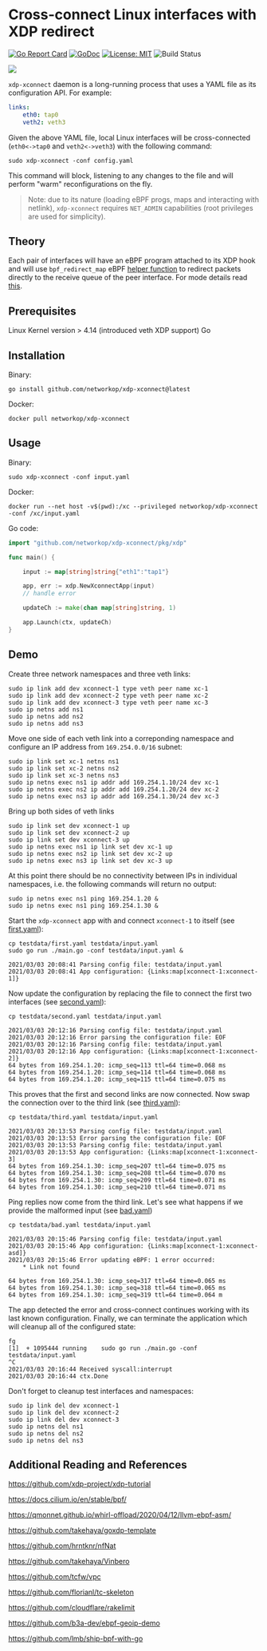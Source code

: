 # Cross-connect Linux interfaces with XDP redirect


[![Go Report Card](https://goreportcard.com/badge/github.com/networkop/xdp-xconnect)](https://goreportcard.com/report/github.com/networkop/xdp-xconnect)
[![GoDoc](https://godoc.org/istio.io/istio?status.svg)](https://pkg.go.dev/github.com/networkop/xdp-xconnect)
[![License: MIT](https://img.shields.io/badge/License-MIT-yellow.svg)](https://opensource.org/licenses/MIT)
![Build Status](https://github.com/networkop/xdp-xconnect/actions/workflows/ci.yml/badge.svg)

![](icon.png)

`xdp-xconnect` daemon is a long-running process that uses a YAML file as its configuration API. For example:

```yaml
links:
    eth0: tap0
    veth2: veth3
```

Given the above YAML file, local Linux interfaces will be cross-connected (`eth0<->tap0` and `veth2<->veth3`) with the following command:

```
sudo xdp-xconnect -conf config.yaml
```

This command will block, listening to any changes to the file and will perform "warm" reconfigurations on the fly.

> Note: due to its nature (loading eBPF progs, maps and interacting with netlink), `xdp-xconnect` requires `NET_ADMIN` capabilities (root privileges are used for simplicity).

## Theory

Each pair of interfaces will have an eBPF program attached to its XDP hook and will use `bpf_redirect_map` eBPF [helper function](https://man7.org/linux/man-pages/man7/bpf-helpers.7.html) to redirect packets directly to the receive queue of the peer interface. For mode details read [this](https://github.com/xdp-project/xdp-tutorial/tree/master/packet03-redirecting).


## Prerequisites

Linux Kernel version > 4.14 (introduced veth XDP support)
Go

## Installation

Binary:

```
go install github.com/networkop/xdp-xconnect@latest
```

Docker:

```
docker pull networkop/xdp-xconnect
```

## Usage

Binary:

```
sudo xdp-xconnect -conf input.yaml
```

Docker:

```
docker run --net host -v$(pwd):/xc --privileged networkop/xdp-xconnect -conf /xc/input.yaml
```

Go code:


```go
import "github.com/networkop/xdp-xconnect/pkg/xdp"

func main() {

    input := map[string]string{"eth1":"tap1"}

    app, err := xdp.NewXconnectApp(input)
    // handle error

    updateCh := make(chan map[string]string, 1)

    app.Launch(ctx, updateCh)
}
```

## Demo

Create three network namespaces and three veth links:


```
sudo ip link add dev xconnect-1 type veth peer name xc-1
sudo ip link add dev xconnect-2 type veth peer name xc-2
sudo ip link add dev xconnect-3 type veth peer name xc-3
sudo ip netns add ns1
sudo ip netns add ns2
sudo ip netns add ns3
```

Move one side of each veth link into a correponding namespace and configure an IP address from `169.254.0.0/16` subnet:

```
sudo ip link set xc-1 netns ns1
sudo ip link set xc-2 netns ns2
sudo ip link set xc-3 netns ns3
sudo ip netns exec ns1 ip addr add 169.254.1.10/24 dev xc-1
sudo ip netns exec ns2 ip addr add 169.254.1.20/24 dev xc-2
sudo ip netns exec ns3 ip addr add 169.254.1.30/24 dev xc-3
```

Bring up both sides of veth links

```
sudo ip link set dev xconnect-1 up
sudo ip link set dev xconnect-2 up
sudo ip link set dev xconnect-3 up
sudo ip netns exec ns1 ip link set dev xc-1 up
sudo ip netns exec ns2 ip link set dev xc-2 up
sudo ip netns exec ns3 ip link set dev xc-3 up
```

At this point there should be no connectivity between IPs in individual namespaces, i.e. the following commands will return no output:

```
sudo ip netns exec ns1 ping 169.254.1.20 &
sudo ip netns exec ns1 ping 169.254.1.30 &
```

Start the `xdp-xconnect` app with and connect `xconnect-1` to itself (see [first.yaml](testdata/first.yaml)):

```
cp testdata/first.yaml testdata/input.yaml
sudo go run ./main.go -conf testdata/input.yaml &

2021/03/03 20:08:41 Parsing config file: testdata/input.yaml
2021/03/03 20:08:41 App configuration: {Links:map[xconnect-1:xconnect-1]}
```

Now update the configuration by replacing the file to connect the first two interfaces (see [second.yaml](testdata/second.yaml)):


```
cp testdata/second.yaml testdata/input.yaml

2021/03/03 20:12:16 Parsing config file: testdata/input.yaml
2021/03/03 20:12:16 Error parsing the configuration file: EOF
2021/03/03 20:12:16 Parsing config file: testdata/input.yaml
2021/03/03 20:12:16 App configuration: {Links:map[xconnect-1:xconnect-2]}
64 bytes from 169.254.1.20: icmp_seq=113 ttl=64 time=0.068 ms
64 bytes from 169.254.1.20: icmp_seq=114 ttl=64 time=0.068 ms
64 bytes from 169.254.1.20: icmp_seq=115 ttl=64 time=0.075 ms
```

This proves that the first and second links are now connected. Now swap the connection over to the third link (see [third.yaml](testdata/third.yaml)):

```
cp testdata/third.yaml testdata/input.yaml

2021/03/03 20:13:53 Parsing config file: testdata/input.yaml
2021/03/03 20:13:53 Error parsing the configuration file: EOF
2021/03/03 20:13:53 Parsing config file: testdata/input.yaml
2021/03/03 20:13:53 App configuration: {Links:map[xconnect-1:xconnect-3]
64 bytes from 169.254.1.30: icmp_seq=207 ttl=64 time=0.075 ms
64 bytes from 169.254.1.30: icmp_seq=208 ttl=64 time=0.070 ms
64 bytes from 169.254.1.30: icmp_seq=209 ttl=64 time=0.071 ms
64 bytes from 169.254.1.30: icmp_seq=210 ttl=64 time=0.071 ms
```

Ping replies now come from the third link. Let's see what happens if we provide the malformed input (see [bad.yaml](testdata/bad.yaml))

```
cp testdata/bad.yaml testdata/input.yaml

2021/03/03 20:15:46 Parsing config file: testdata/input.yaml
2021/03/03 20:15:46 App configuration: {Links:map[xconnect-1:xconnect-asd]}
2021/03/03 20:15:46 Error updating eBPF: 1 error occurred:
	* Link not found

64 bytes from 169.254.1.30: icmp_seq=317 ttl=64 time=0.065 ms
64 bytes from 169.254.1.30: icmp_seq=318 ttl=64 time=0.065 ms
64 bytes from 169.254.1.30: icmp_seq=319 ttl=64 time=0.064 m
```

The app detected the error and cross-connect continues working with its last known configuration. Finally, we can terminate the application which will cleanup all of the configured state:


```
fg
[1]  + 1095444 running    sudo go run ./main.go -conf testdata/input.yaml
^C
2021/03/03 20:16:44 Received syscall:interrupt
2021/03/03 20:16:44 ctx.Done
```

Don't forget to cleanup test interfaces and namespaces:

```
sudo ip link del dev xconnect-1
sudo ip link del dev xconnect-2
sudo ip link del dev xconnect-3
sudo ip netns del ns1
sudo ip netns del ns2
sudo ip netns del ns3
```



## Additional Reading and References

https://github.com/xdp-project/xdp-tutorial

https://docs.cilium.io/en/stable/bpf/

https://qmonnet.github.io/whirl-offload/2020/04/12/llvm-ebpf-asm/

https://github.com/takehaya/goxdp-template

https://github.com/hrntknr/nfNat

https://github.com/takehaya/Vinbero

https://github.com/tcfw/vpc

https://github.com/florianl/tc-skeleton

https://github.com/cloudflare/rakelimit

https://github.com/b3a-dev/ebpf-geoip-demo

https://github.com/lmb/ship-bpf-with-go





